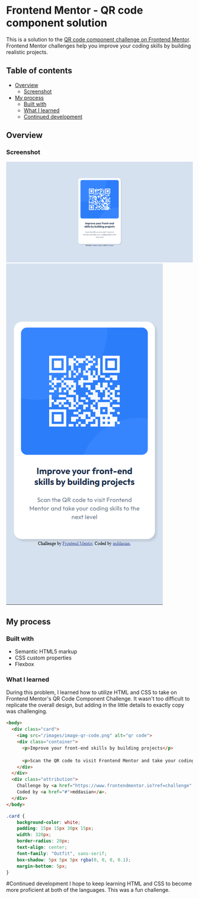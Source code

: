 # Frontend Mentor - QR code component solution

This is a solution to the [QR code component challenge on Frontend Mentor](https://www.frontendmentor.io/challenges/qr-code-component-iux_sIO_H). Frontend Mentor challenges help you improve your coding skills by building realistic projects. 

## Table of contents

- [Overview](#overview)
  - [Screenshot](#screenshot)
- [My process](#my-process)
  - [Built with](#built-with)
  - [What I learned](#what-i-learned)
  - [Continued development](#continued-development)

## Overview

### Screenshot

![](screenshots/qr-screenshot-desktop.png)
![](screenshots/qr-screenshot-mobile.png)

## My process

### Built with

- Semantic HTML5 markup
- CSS custom properties
- Flexbox

### What I learned

During this problem, I learned how to utilize HTML and CSS to take on Frontend Mentor's QR Code Component Challenge. It wasn't too difficult to replicate the overall design, but adding in the little details to exactly copy was challenging. 

```html
<body>
  <div class="card">
    <img src="/images/image-qr-code.png" alt="qr code">
    <div class="container">
      <p>Improve your front-end skills by building projects</p>

      <p>Scan the QR code to visit Frontend Mentor and take your coding skills to the next level</p>
    </div>
  </div>
  <div class="attribution">
    Challenge by <a href="https://www.frontendmentor.io?ref=challenge" target="_blank">Frontend Mentor</a>. 
    Coded by <a href="#">mddasian</a>.
  </div>
</body>
```
```css
.card {
    background-color: white;
    padding: 15px 15px 30px 15px;
    width: 320px;
    border-radius: 20px;
    text-align: center;
    font-family: "Outfit", sans-serif;
    box-shadow: 5px 5px 5px rgba(0, 0, 0, 0.1);
    margin-bottom: 5px;
}
```

#Continued development
I hope to keep learning HTML and CSS to become more proficient at both of the languages. This was a fun challenge.

